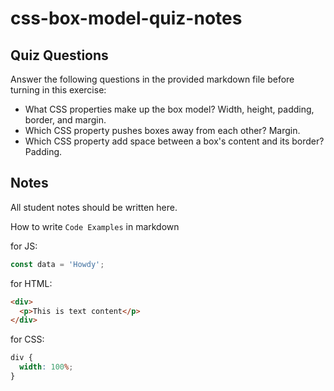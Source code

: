 # css-box-model-quiz-notes

## Quiz Questions

Answer the following questions in the provided markdown file before turning in this exercise:

- What CSS properties make up the box model?
  Width, height, padding, border, and margin.
- Which CSS property pushes boxes away from each other?
  Margin.
- Which CSS property add space between a box's content and its border?
  Padding.

## Notes

All student notes should be written here.

How to write `Code Examples` in markdown

for JS:

```javascript
const data = 'Howdy';
```

for HTML:

```html
<div>
  <p>This is text content</p>
</div>
```

for CSS:

```css
div {
  width: 100%;
}
```

